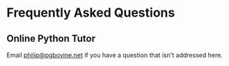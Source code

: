 # Frequently Asked Questions
## Online Python Tutor

Email philip@pgbovine.net if you have a question that isn't addressed
here.

